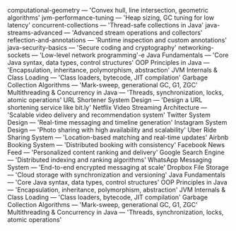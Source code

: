 

computational-geometry — 'Convex hull, line intersection, geometric algorithms'
jvm-performance-tuning — 'Heap sizing, GC tuning for low latency'
concurrent-collections — 'Thread-safe collections in Java'
java-streams-advanced — 'Advanced stream operations and collectors'
reflection-and-annotations — 'Runtime inspection and custom annotations'
java-security-basics — 'Secure coding and cryptography'
networking-sockets — 'Low-level network programming'-e 
Java Fundamentals — 'Core Java syntax, data types, control structures'
OOP Principles in Java — 'Encapsulation, inheritance, polymorphism, abstraction'
JVM Internals & Class Loading — 'Class loaders, bytecode, JIT compilation'
Garbage Collection Algorithms — 'Mark-sweep, generational GC, G1, ZGC'
Multithreading & Concurrency in Java — 'Threads, synchronization, locks, atomic operations'
URL Shortener System Design — 'Design a URL shortening service like bit.ly'
Netflix Video Streaming Architecture — 'Scalable video delivery and recommendation system'
Twitter System Design — 'Real-time messaging and timeline generation'
Instagram System Design — 'Photo sharing with high availability and scalability'
Uber Ride Sharing System — 'Location-based matching and real-time updates'
Airbnb Booking System — 'Distributed booking with consistency'
Facebook News Feed — 'Personalized content ranking and delivery'
Google Search Engine — 'Distributed indexing and ranking algorithms'
WhatsApp Messaging System — 'End-to-end encrypted messaging at scale'
Dropbox File Storage — 'Cloud storage with synchronization and versioning'
Java Fundamentals — 'Core Java syntax, data types, control structures'
OOP Principles in Java — 'Encapsulation, inheritance, polymorphism, abstraction'
JVM Internals & Class Loading — 'Class loaders, bytecode, JIT compilation'
Garbage Collection Algorithms — 'Mark-sweep, generational GC, G1, ZGC'
Multithreading & Concurrency in Java — 'Threads, synchronization, locks, atomic operations'
